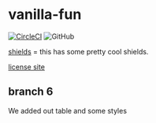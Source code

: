 # vanilla-fun

[![CircleCI](https://dl.circleci.com/status-badge/img/gh/C5m7b4/vanilla-fun/tree/master.svg?style=svg)](https://dl.circleci.com/status-badge/redirect/gh/C5m7b4/vanilla-fun/tree/master)
![GitHub](https://img.shields.io/github/license/C5m7b4/vanilla-fun?style=plastic)

[shields](https://shields.io/) = this has some pretty cool shields.

[license site](https://choosealicense.com/licenses/mit/)

## branch 6

We added out table and some styles

